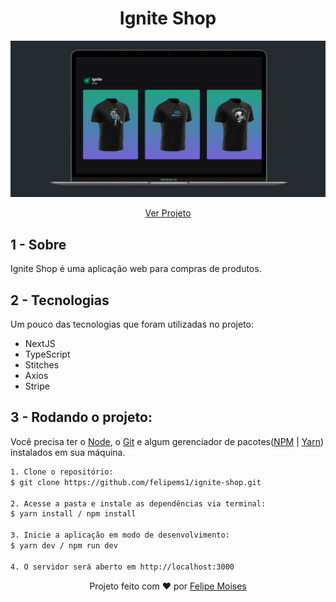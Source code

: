 <h1 align="center">Ignite Shop</h1>

<div align="center">
  <img src="./public/preview.png" alt="demonstração do projeto" >
</div>

<p align="center"><a href="#">Ver Projeto</a></p>

## 1 - Sobre

Ignite Shop é uma aplicação web para compras de produtos.

## 2 - Tecnologias

Um pouco das tecnologias que foram utilizadas no projeto:

- NextJS
- TypeScript
- Stitches
- Axios
- Stripe

## 3 - Rodando o projeto:

Você precisa ter o [Node](https://nodejs.org/en/), o [Git](https://git-scm.com/) e algum gerenciador de pacotes([NPM](https://docs.npmjs.com/downloading-and-installing-node-js-and-npm/) | [Yarn](https://classic.yarnpkg.com/lang/en/docs/install)) instalados em sua máquina.

```bash
1. Clone o repositório:
$ git clone https://github.com/felipems1/ignite-shop.git

2. Acesse a pasta e instale as dependências via terminal:
$ yarn install / npm install

3. Inicie a aplicação em modo de desenvolvimento:
$ yarn dev / npm run dev

4. O servidor será aberto em http://localhost:3000
```

<p align="center">Projeto feito com ❤️ por <a href="https://www.linkedin.com/in/felipems1/">Felipe Moises</a></p>
